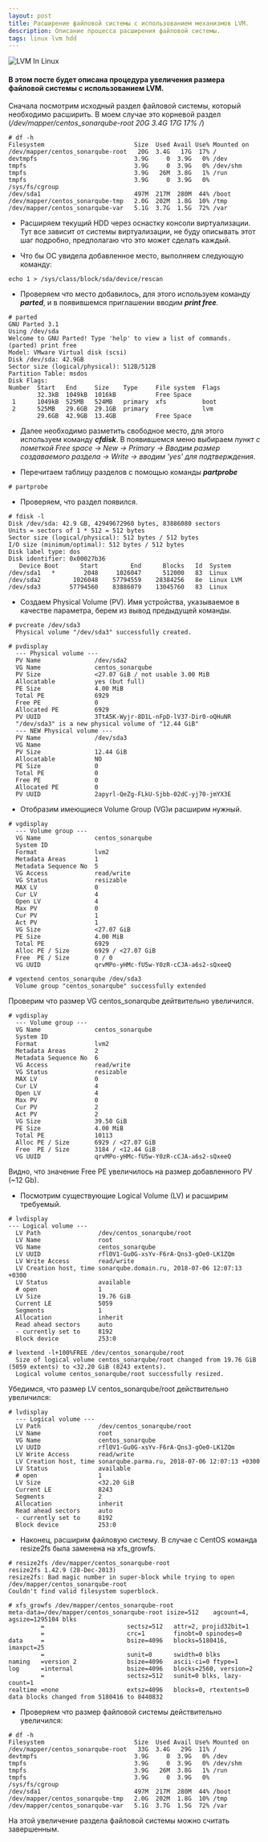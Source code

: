 ```yaml
---
layout: post
title: Расширение файловой системы с использованием механизмов LVM.
description: Описание процесса расширения файловой системы.
tags: linux lvm hdd
---
```



![LVM In Linux](/images/Configure-lvm-linux.png)

#### В этом посте будет описана процедура увеличения размера файловой системы с использованием LVM.

Сначала посмотрим исходный раздел файловой системы, который необходимо расширить. В моем случае это корневой раздел (_/dev/mapper/centos_sonarqube-root   20G  3.4G   17G  17% /_)
```shell
# df -h
Filesystem                         Size  Used Avail Use% Mounted on
/dev/mapper/centos_sonarqube-root   20G  3.4G   17G  17% /
devtmpfs                           3.9G     0  3.9G   0% /dev
tmpfs                              3.9G     0  3.9G   0% /dev/shm
tmpfs                              3.9G   26M  3.8G   1% /run
tmpfs                              3.9G     0  3.9G   0% /sys/fs/cgroup
/dev/sda1                          497M  217M  280M  44% /boot
/dev/mapper/centos_sonarqube-tmp   2.0G  202M  1.8G  10% /tmp
/dev/mapper/centos_sonarqube-var   5.1G  3.7G  1.5G  72% /var
```

* Расширяем текущий HDD через оснастку консоли виртуализации. Тут все зависит от системы виртуализации, не буду описывать этот шаг подробно, предполагаю что это может сделать каждый.

* Что бы ОС увидела добавленное место, выполняем следующую команду:

```shell 
echo 1 > /sys/class/block/sda/device/rescan 
```

* Проверяем что место добавилось, для этого используем команду *__parted__*, и в появившемся приглашении вводим *__print free__.*

```shell
# parted
GNU Parted 3.1
Using /dev/sda
Welcome to GNU Parted! Type 'help' to view a list of commands.
(parted) print free
Model: VMware Virtual disk (scsi)
Disk /dev/sda: 42.9GB
Sector size (logical/physical): 512B/512B
Partition Table: msdos
Disk Flags:
Number  Start   End     Size    Type     File system  Flags
        32.3kB  1049kB  1016kB           Free Space
 1      1049kB  525MB   524MB   primary  xfs          boot
 2      525MB   29.6GB  29.1GB  primary               lvm
        29.6GB  42.9GB  13.4GB           Free Space
```

* Далее необходимо разметить свободное место, для этого используем команду *__cfdisk__*.
В появившемся меню выбираем _пункт с пометкой Free space -> New -> Primary -> Вводим размер создаваемого раздела -> Write -> вводим  'yes' для подтверждения_.

* Перечитаем таблицу разделов с помощью команды *__partprobe__* 

```shell
# partprobe
```

* Проверяем, что раздел появился.

```shell
# fdisk -l
Disk /dev/sda: 42.9 GB, 42949672960 bytes, 83886080 sectors
Units = sectors of 1 * 512 = 512 bytes
Sector size (logical/physical): 512 bytes / 512 bytes
I/O size (minimum/optimal): 512 bytes / 512 bytes
Disk label type: dos
Disk identifier: 0x00027b36
   Device Boot      Start         End      Blocks   Id  System
/dev/sda1   *        2048     1026047      512000   83  Linux
/dev/sda2         1026048    57794559    28384256   8e  Linux LVM
/dev/sda3        57794560    83886079    13045760   83  Linux
```

* Создаем Physical Volume (PV). Имя устройства, указываемое в качестве параметра, берем из вывод предыдущей команды.

```shell 
# pvcreate /dev/sda3
  Physical volume "/dev/sda3" successfully created.

# pvdisplay
  --- Physical volume ---
  PV Name               /dev/sda2
  VG Name               centos_sonarqube
  PV Size               <27.07 GiB / not usable 3.00 MiB
  Allocatable           yes (but full)
  PE Size               4.00 MiB
  Total PE              6929
  Free PE               0
  Allocated PE          6929
  PV UUID               3TtA5K-Wyjr-8D1L-nFpD-lV37-Dir0-oQHuNR
  "/dev/sda3" is a new physical volume of "12.44 GiB"
  --- NEW Physical volume ---
  PV Name               /dev/sda3
  VG Name
  PV Size               12.44 GiB
  Allocatable           NO
  PE Size               0
  Total PE              0
  Free PE               0
  Allocated PE          0
  PV UUID               2apyrl-QeZg-FLkU-Sjbb-02dC-yj70-jmYX3E
```

* Отобразим имеющиеся Volume Group (VG)и расширим нужный.

```shell
# vgdisplay
  --- Volume group ---
  VG Name               centos_sonarqube
  System ID
  Format                lvm2
  Metadata Areas        1
  Metadata Sequence No  5
  VG Access             read/write
  VG Status             resizable
  MAX LV                0
  Cur LV                4
  Open LV               4
  Max PV                0
  Cur PV                1
  Act PV                1
  VG Size               <27.07 GiB
  PE Size               4.00 MiB
  Total PE              6929
  Alloc PE / Size       6929 / <27.07 GiB
  Free  PE / Size       0 / 0
  VG UUID               qrvMPo-yHMc-fU5w-Y0zR-cCJA-a6s2-sQxeeQ

# vgextend centos_sonarqube /dev/sda3
  Volume group "centos_sonarqube" successfully extended
```
Проверим что размер VG centos_sonarqube дейтвительно увеличился.

```shell
# vgdisplay
  --- Volume group ---
  VG Name               centos_sonarqube
  System ID
  Format                lvm2
  Metadata Areas        2
  Metadata Sequence No  6
  VG Access             read/write
  VG Status             resizable
  MAX LV                0
  Cur LV                4
  Open LV               4
  Max PV                0
  Cur PV                2
  Act PV                2
  VG Size               39.50 GiB
  PE Size               4.00 MiB
  Total PE              10113
  Alloc PE / Size       6929 / <27.07 GiB
  Free  PE / Size       3184 / <12.44 GiB
  VG UUID               qrvMPo-yHMc-fU5w-Y0zR-cCJA-a6s2-sQxeeQ
```

Видно, что значение Free PE увеличилось на размер добавленного PV (~12 Gb).

* Посмотрим существующие Logical Volume (LV) и расширим требуемый.

```shell
# lvdisplay
--- Logical volume ---
  LV Path                /dev/centos_sonarqube/root
  LV Name                root
  VG Name                centos_sonarqube
  LV UUID                rfl0V1-Gu0G-xsYv-F6rA-Qns3-gOe0-LK1ZQm
  LV Write Access        read/write
  LV Creation host, time sonarqube.domain.ru, 2018-07-06 12:07:13 +0300
  LV Status              available
  # open                 1
  LV Size                19.76 GiB
  Current LE             5059
  Segments               1
  Allocation             inherit
  Read ahead sectors     auto
  - currently set to     8192
  Block device           253:0
```
```shell
# lvextend -l+100%FREE /dev/centos_sonarqube/root
  Size of logical volume centos_sonarqube/root changed from 19.76 GiB (5059 extents) to <32.20 GiB (8243 extents).
  Logical volume centos_sonarqube/root successfully resized.
```
Убедимся, что размер LV centos_sonarqube/root действительно  увеличился:

```shell
# lvdisplay
  --- Logical volume ---
  LV Path                /dev/centos_sonarqube/root
  LV Name                root
  VG Name                centos_sonarqube
  LV UUID                rfl0V1-Gu0G-xsYv-F6rA-Qns3-gOe0-LK1ZQm
  LV Write Access        read/write
  LV Creation host, time sonarqube.parma.ru, 2018-07-06 12:07:13 +0300
  LV Status              available
  # open                 1
  LV Size                <32.20 GiB
  Current LE             8243
  Segments               2
  Allocation             inherit
  Read ahead sectors     auto
  - currently set to     8192
  Block device           253:0
```

* Наконец, расширим файловую систему. В случае с CentOS команда resize2fs была заменена на xfs_growfs.

```shell
# resize2fs /dev/mapper/centos_sonarqube-root
resize2fs 1.42.9 (28-Dec-2013)
resize2fs: Bad magic number in super-block while trying to open /dev/mapper/centos_sonarqube-root
Couldn't find valid filesystem superblock.
```
```shell
# xfs_growfs /dev/mapper/centos_sonarqube-root
meta-data=/dev/mapper/centos_sonarqube-root isize=512    agcount=4, agsize=1295104 blks
         =                       sectsz=512   attr=2, projid32bit=1
         =                       crc=1        finobt=0 spinodes=0
data     =                       bsize=4096   blocks=5180416, imaxpct=25
         =                       sunit=0      swidth=0 blks
naming   =version 2              bsize=4096   ascii-ci=0 ftype=1
log      =internal               bsize=4096   blocks=2560, version=2
         =                       sectsz=512   sunit=0 blks, lazy-count=1
realtime =none                   extsz=4096   blocks=0, rtextents=0
data blocks changed from 5180416 to 8440832
```

* Проверяем что размер файловой системы действительно увеличился:

```shell
# df -h
Filesystem                         Size  Used Avail Use% Mounted on
/dev/mapper/centos_sonarqube-root   33G  3.4G   29G  11% /
devtmpfs                           3.9G     0  3.9G   0% /dev
tmpfs                              3.9G     0  3.9G   0% /dev/shm
tmpfs                              3.9G   26M  3.8G   1% /run
tmpfs                              3.9G     0  3.9G   0% /sys/fs/cgroup
/dev/sda1                          497M  217M  280M  44% /boot
/dev/mapper/centos_sonarqube-tmp   2.0G  202M  1.8G  10% /tmp
/dev/mapper/centos_sonarqube-var   5.1G  3.7G  1.5G  72% /var
```

На этой увеличение раздела файловой системы можно считать завершенным.

